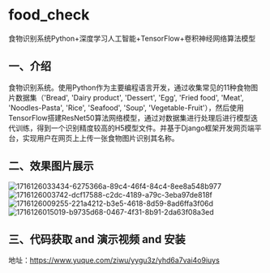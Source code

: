 # food_check
食物识别系统Python+深度学习人工智能+TensorFlow+卷积神经网络算法模型

## 一、介绍
食物识别系统。使用Python作为主要编程语言开发，通过收集常见的11种食物图片数据集（'Bread', 'Dairy product', 'Dessert', 'Egg', 'Fried food', 'Meat', 'Noodles-Pasta', 'Rice', 'Seafood', 'Soup', 'Vegetable-Fruit'），然后使用TensorFlow搭建ResNet50算法网络模型，通过对数据集进行处理后进行模型迭代训练，得到一个识别精度较高的H5模型文件。并基于Django框架开发网页端平台，实现用户在网页上上传一张食物图片识别其名称。

## 二、效果图片展示
![1716126033434-6275366a-89c4-46f4-84c4-8ee8a548b977](https://github.com/molipy/food_check/assets/150657745/2b59ece1-c432-44ec-b1cf-b456c40787ad)
![1716126003742-dcf17588-c2dc-4189-a79c-3eba97de818f](https://github.com/molipy/food_check/assets/150657745/7c4e4fae-2fe9-407c-a4e2-8a6b18c6156d)
![1716126009255-221a4212-b3e5-4618-8d59-8ad6ffa3f06d](https://github.com/molipy/food_check/assets/150657745/a4e4aa8b-2997-4eba-af09-53ab513e6a3d)
![1716126015019-b9735d68-0467-4f31-8b91-2da63f08a3ed](https://github.com/molipy/food_check/assets/150657745/f5cc08fc-ce87-4e23-bda2-ae785a7373dc)

## 三、代码获取 and 演示视频 and  安装
地址：https://www.yuque.com/ziwu/yygu3z/yhd6a7vai4o9iuys

